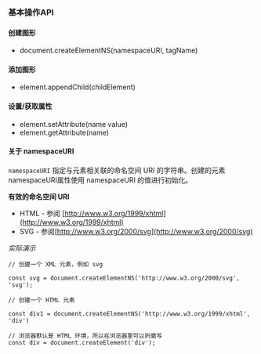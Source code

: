 ### 基本操作API

#### 创建图形

- document.createElementNS(namespaceURI, tagName)

#### 添加图形

- element.appendChild(childElement)

#### 设置/获取属性

- element.setAttribute(name value)
- element.getAttribute(name)

#### 关于 namespaceURI

`namespaceURI` 指定与元素相关联的命名空间 URI 的字符串。创建的元素namespaceURI属性使用 namespaceURI 的值进行初始化。

**有效的命名空间 URI**

- HTML - 参阅 [http://www.w3.org/1999/xhtml](http://www.w3.org/1999/xhtml)
- SVG - 参阅[http://www.w3.org/2000/svg](http://www.w3.org/2000/svg)

*实际演示*
~~~
// 创建一个 XML 元素，例如 svg

const svg = document.createElementNS('http://www.w3.org/2000/svg', 'svg');

// 创建一个 HTML 元素

const div1 = document.createElementNS('http://www.w3.org/1999/xhtml', 'div')

// 浏览器默认是 HTML 环境，所以在浏览器里可以折磨写
const div = document.createElement('div');

~~~